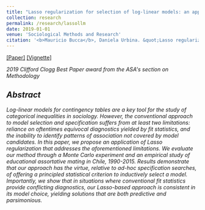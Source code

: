 ```yaml
---
title: "Lasso regularization for selection of log-linear models: an application to educational assortative mating"
collection: research
permalink: /research/lassollm
date: 2019-01-01
venue: 'Sociological Methods and Research'
citation: '<b>Mauricio Bucca</b>, Daniela Urbina. &quot;Lasso regularization for selection of log-linear models: an application to educational assortative mating.&quot; <i>Sociological Methods and Research</i>. Forthcoming.'
---
```

[[Paper]](https://doi.org/10.1177/0049124119826154) [[Vignette]](https://mebucca.github.io/files/notebooks/Lasso_llm.nb.html)

<i>2019 Clifford Clogg Best Paper award from the ASA's section on Methodology<i>

## Abstract

Log-linear models for contingency tables are a key tool for the study of categorical inequalities in sociology. However, the conventional approach to model selection and specification suffers from at least two limitations: reliance on oftentimes equivocal diagnostics yielded by fit statistics, and the inability to identify patterns of association not covered by model candidates. In this paper, we propose an application of Lasso regularization that addresses the aforementioned limitations. We evaluate our method through a Monte Carlo experiment and an empirical study of educational assortative mating in Chile, 1990-2015. Results demonstrate that our approach has the virtue, relative to ad-hoc specification searches, of offering a principled statistical criterion to inductively select a model. Importantly, we show that in situations where conventional fit statistics provide conflicting diagnostics, our Lasso-based approach is consistent in its model choice, yielding solutions that are both predictive and parsimonious.


